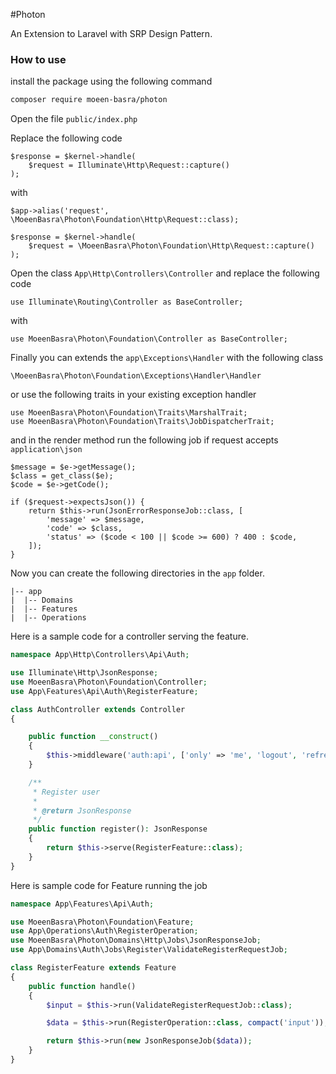 #Photon
 
An Extension to Laravel with SRP Design Pattern.

### How to use

install the package using the following command

```bash
composer require moeen-basra/photon
```

Open the file `public/index.php`

Replace the following code

```
$response = $kernel->handle(
    $request = Illuminate\Http\Request::capture()
);
```
with

```
$app->alias('request', \MoeenBasra\Photon\Foundation\Http\Request::class);

$response = $kernel->handle(
    $request = \MoeenBasra\Photon\Foundation\Http\Request::capture()
);
```

Open the class `App\Http\Controllers\Controller` and replace the following code

`use Illuminate\Routing\Controller as BaseController;`

with

`use MoeenBasra\Photon\Foundation\Controller as BaseController;`

Finally you can extends the `app\Exceptions\Handler` with the following class

```\MoeenBasra\Photon\Foundation\Exceptions\Handler\Handler```

or use the following traits in your existing exception handler

```
use MoeenBasra\Photon\Foundation\Traits\MarshalTrait;
use MoeenBasra\Photon\Foundation\Traits\JobDispatcherTrait;
```

and in the render method run the following job if request accepts `application\json`

```
$message = $e->getMessage();
$class = get_class($e);
$code = $e->getCode();

if ($request->expectsJson()) {
    return $this->run(JsonErrorResponseJob::class, [
        'message' => $message,
        'code' => $class,
        'status' => ($code < 100 || $code >= 600) ? 400 : $code,
    ]);
}
```

Now you can create the following directories in the `app` folder.

```
|-- app
|  |-- Domains
|  |-- Features
|  |-- Operations
```

Here is a sample code for a controller serving the feature.

```php
namespace App\Http\Controllers\Api\Auth;

use Illuminate\Http\JsonResponse;
use MoeenBasra\Photon\Foundation\Controller;
use App\Features\Api\Auth\RegisterFeature;

class AuthController extends Controller
{

    public function __construct()
    {
        $this->middleware('auth:api', ['only' => 'me', 'logout', 'refresh']);
    }

    /**
     * Register user
     *
     * @return JsonResponse
     */
    public function register(): JsonResponse
    {
        return $this->serve(RegisterFeature::class);
    }
}

```

Here is sample code for Feature running the job

```php
namespace App\Features\Api\Auth;

use MoeenBasra\Photon\Foundation\Feature;
use App\Operations\Auth\RegisterOperation;
use MoeenBasra\Photon\Domains\Http\Jobs\JsonResponseJob;
use App\Domains\Auth\Jobs\Register\ValidateRegisterRequestJob;

class RegisterFeature extends Feature
{
    public function handle()
    {
        $input = $this->run(ValidateRegisterRequestJob::class);

        $data = $this->run(RegisterOperation::class, compact('input'));

        return $this->run(new JsonResponseJob($data));
    }
}

```

